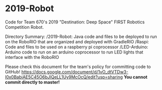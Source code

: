 # 2019-Robot
Code for Team 670's 2019 "Destination: Deep Space" FIRST Robotics Competition Robot.

Directory Summary:
/2019-Robot: Java code and files to be deployed to run on the RoboRIO that are organized and deployed with GradleRIO
/Raspi: Code and files to be used on a raspberry pi coprocessor
/LED-Arduino: Arduino code to run on an arduino coprocessor to run LED lights that interface with the RoboRIO

Please check this document for the team's policy for committing code to GitHub!
https://docs.google.com/document/d/1vO_dtVTDw3-l0x0BabiAE5C45O6bJlQeLL1Uy9McOcQ/edit?usp=sharing
**You cannot commit directly to master!**
